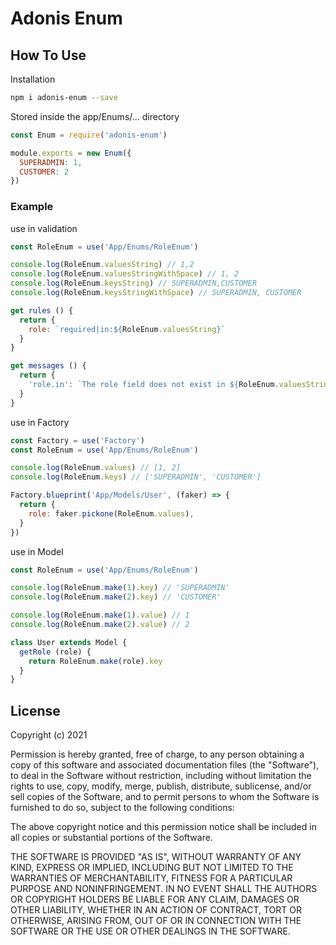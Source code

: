 # Adonis Enum

## How To Use
Installation
```bash
npm i adonis-enum --save
```

Stored inside the app/Enums/... directory
```javascript
const Enum = require('adonis-enum')

module.exports = new Enum({
  SUPERADMIN: 1,
  CUSTOMER: 2
})
```
### Example
use in validation
```javascript
const RoleEnum = use('App/Enums/RoleEnum')

console.log(RoleEnum.valuesString) // 1,2
console.log(RoleEnum.valuesStringWithSpace) // 1, 2
console.log(RoleEnum.keysString) // SUPERADMIN,CUSTOMER
console.log(RoleEnum.keysStringWithSpace) // SUPERADMIN, CUSTOMER

get rules () {
  return {
    role: `required|in:${RoleEnum.valuesString}`
  }
}

get messages () {
  return {
    'role.in': `The role field does not exist in ${RoleEnum.valuesStringWithSpace}`.
  }
}
```

use in Factory
```javascript
const Factory = use('Factory')
const RoleEnum = use('App/Enums/RoleEnum')

console.log(RoleEnum.values) // [1, 2]
console.log(RoleEnum.keys) // ['SUPERADMIN', 'CUSTOMER']

Factory.blueprint('App/Models/User', (faker) => {
  return {
    role: faker.pickone(RoleEnum.values),
  }
})
```

use in Model
```javascript
const RoleEnum = use('App/Enums/RoleEnum')

console.log(RoleEnum.make(1).key) // 'SUPERADMIN'
console.log(RoleEnum.make(2).key) // 'CUSTOMER'

console.log(RoleEnum.make(1).value) // 1
console.log(RoleEnum.make(2).value) // 2

class User extends Model {
  getRole (role) {
    return RoleEnum.make(role).key
  }
}
```


## License
Copyright (c) 2021

Permission is hereby granted, free of charge, to any person obtaining a copy of this software and associated documentation files (the "Software"), to deal in the Software without restriction, including without limitation the rights to use, copy, modify, merge, publish, distribute, sublicense, and/or sell copies of the Software, and to permit persons to whom the Software is furnished to do so, subject to the following conditions:

The above copyright notice and this permission notice shall be included in all copies or substantial portions of the Software.

THE SOFTWARE IS PROVIDED "AS IS", WITHOUT WARRANTY OF ANY KIND, EXPRESS OR IMPLIED, INCLUDING BUT NOT LIMITED TO THE WARRANTIES OF MERCHANTABILITY, FITNESS FOR A PARTICULAR PURPOSE AND NONINFRINGEMENT. IN NO EVENT SHALL THE AUTHORS OR COPYRIGHT HOLDERS BE LIABLE FOR ANY CLAIM, DAMAGES OR OTHER LIABILITY, WHETHER IN AN ACTION OF CONTRACT, TORT OR OTHERWISE, ARISING FROM, OUT OF OR IN CONNECTION WITH THE SOFTWARE OR THE USE OR OTHER DEALINGS IN THE SOFTWARE.
